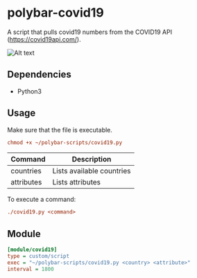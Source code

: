 # polybar-covid19

A script that pulls covid19 numbers from the COVID19 API (https://covid19api.com/).

![Alt text](https://i.ibb.co/d70DW32/oie-b-GGpq-RBHARnh.png)

## Dependencies

* Python3

## Usage

Make sure that the file is executable.

```ini
chmod +x ~/polybar-scripts/covid19.py
```

Command | Description
---|---
countries  | Lists available countries
attributes | Lists attributes

To execute a command:
 
 ```ini
 ./covid19.py <command>
 ```

## Module

```ini
[module/covid19]
type = custom/script
exec = "~/polybar-scripts/covid19.py <country> <attribute>"
interval = 1800
```
